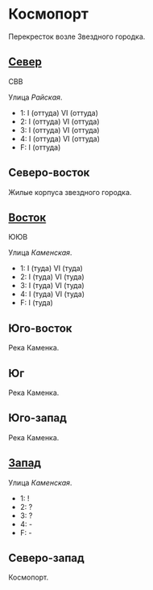 # Космопорт

Перекресток возле Звездного городка.

## [Север](./585015.md)

СВВ

Улица *Райская*.

* 1:    I (оттуда)  VI (оттуда)
* 2:    I (оттуда)  VI (оттуда)
* 3:    I (оттуда)  VI (оттуда)
* 4:    I (оттуда)  VI (оттуда)
* F:    I (оттуда)

## Северо-восток

Жилые корпуса звездного городка.

## [Восток](./590020.md)

ЮЮВ

Улица *Каменская*.

* 1:    I (туда)    VI (туда)
* 2:    I (туда)    VI (туда)
* 3:    I (туда)    VI (туда)
* 4:    I (туда)    VI (туда)
* F:    I (туда)

## Юго-восток

Река Каменка.

## Юг

Река Каменка.

## Юго-запад

Река Каменка.

## [Запад](./560020.md)

Улица *Каменская*.

* 1:    !
* 2:    ?
* 3:    ?
* 4:    -
* F:    -

## Северо-запад

Космопорт.
